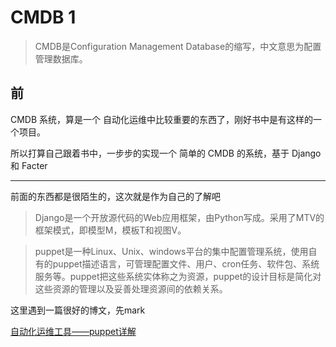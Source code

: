 # CMDB 1

> CMDB是Configuration Management Database的缩写，中文意思为配置管理数据库。

## 前

CMDB 系统，算是一个 自动化运维中比较重要的东西了，刚好书中是有这样的一个项目。

所以打算自己跟着书中，一步步的实现一个 简单的 CMDB 的系统，基于 Django 和 Facter

---

前面的东西都是很陌生的，这次就是作为自己的了解吧

> Django是一个开放源代码的Web应用框架，由Python写成。采用了MTV的框架模式，即模型M，模板T和视图V。

> puppet是一种Linux、Unix、windows平台的集中配置管理系统，使用自有的puppet描述语言，可管理配置文件、用户、cron任务、软件包、系统服务等。puppet把这些系统实体称之为资源，puppet的设计目标是简化对这些资源的管理以及妥善处理资源间的依赖关系。

这里遇到一篇很好的博文，先mark

[自动化运维工具——puppet详解](https://www.cnblogs.com/keerya/p/8040071.html)